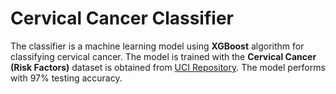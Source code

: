 # Cervical Cancer Classifier
The classifier is a machine learning model using **XGBoost** algorithm for classifying cervical cancer. The model is trained with the **Cervical Cancer (Risk Factors)** dataset is obtained from [UCI Repository]([url](https://archive.ics.uci.edu/dataset/383/cervical+cancer+risk+factors)). The model performs with 97% testing accuracy.
